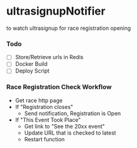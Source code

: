 # ultrasignupNotifier
to watch ultrasignup for race registration opening


### Todo

- [ ] Store/Retrieve urls in Redis
- [ ] Docker Build
- [ ] Deploy Script

### Race Registration Check Workflow
* Get race http page
* If "Registration closes"
  * Send notification, Registration is Open
* If "This Event Took Place"
  * Get link to "See the 20xx event"
  * Update URL that is checked to latest
  * Restart function
